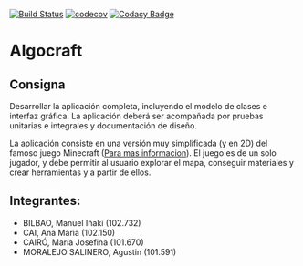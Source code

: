 [![Build Status](https://travis-ci.org/ManuelBilbao/Algocraft.svg?branch=master)](https://travis-ci.org/ManuelBilbao/Algocraft)
[![codecov](https://codecov.io/gh/ManuelBilbao/Algocraft/branch/master/graph/badge.svg)](https://codecov.io/gh/ManuelBilbao/Algocraft)
[![Codacy Badge](https://api.codacy.com/project/badge/Grade/30eefc8465144308b57dec546eacdbc2)](https://app.codacy.com/app/ManuelBilbao/Algocraft?utm_source=github.com&utm_medium=referral&utm_content=ManuelBilbao/Algocraft&utm_campaign=Badge_Grade_Dashboard)
# Algocraft
## Consigna
Desarrollar la aplicación completa, incluyendo el modelo de clases e interfaz gráfica. La aplicación deberá ser acompañada por pruebas unitarias e integrales y documentación de diseño. 

La aplicación consiste en una versión muy simplificada (y en 2D) del famoso juego Minecraft ([Para mas informacion](https://www.minecraft.net/es-es/)). El juego es de un solo jugador, y debe permitir al usuario explorar el mapa, conseguir materiales y crear herramientas y a partir de ellos.

## Integrantes:
- BILBAO, Manuel Iñaki (102.732)
- CAI, Ana Maria (102.150)
- CAIRÓ, María Josefina (101.670)
- MORALEJO SALINERO, Agustin (101.591)
